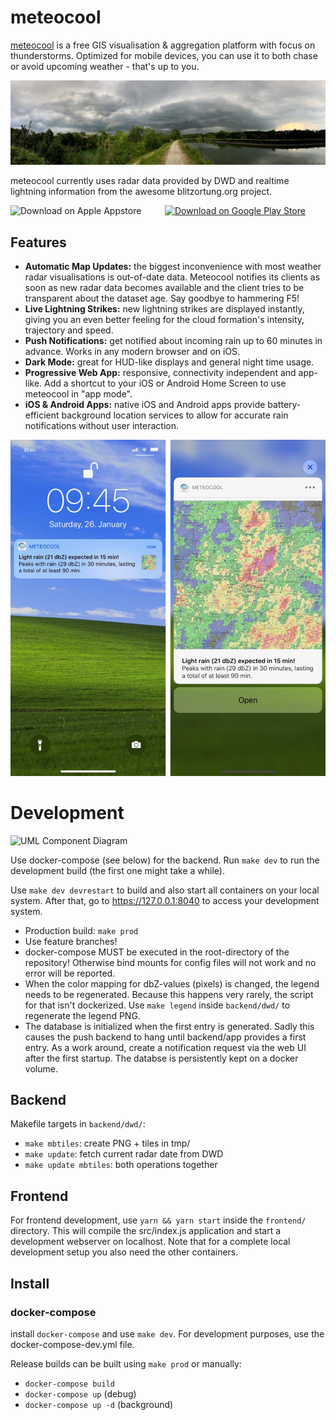 # meteocool

[meteocool](https://meteocool.com/) is a free GIS
visualisation & aggregation platform with focus on thunderstorms.
Optimized for mobile devices, you can use it to both chase or
avoid upcoming weather - that's up to you.

![An exemplary cloud formation with high reflectivity (aka thunderstorm)](/frontend/assets/IMG_3076.jpg?raw=true "An exemplary cloud formation with high reflectivity")

meteocool currently uses radar data provided by DWD and realtime lightning
information from the awesome blitzortung.org project.

 <a href="https://itunes.apple.com/de/app/meteocool-rain-radar/id1438364623"><img src="https://raw.githubusercontent.com/v4lli/meteocool/master/frontend/assets/download-on-appstore.png" style="width: 49%; float: left;" alt="Download on Apple Appstore"></a>
<a href="https://play.google.com/store/apps/details?id=com.meteocool"><img src="https://user-images.githubusercontent.com/1577223/57536457-84883480-7344-11e9-899d-c31ac124917c.png" style="width: 49%" alt="Download on Google Play Store"></a>
 </tr>
</table>

## Features

* **Automatic Map Updates:** the biggest inconvenience with most weather radar
  visualisations is out-of-date data. Meteocool notifies its clients as
  soon as new radar data becomes available and the client tries
  to be transparent about the dataset age. Say goodbye to hammering F5!
* **Live Lightning Strikes:** new lightning strikes are displayed instantly,
  giving you an even better feeling for the cloud formation's intensity,
  trajectory and speed.
* **Push Notifications:** get notified about incoming rain up to 60 minutes
  in advance. Works in any modern browser and on iOS.
* **Dark Mode:** great for HUD-like displays and general night time usage.
* **Progressive Web App:** responsive, connectivity independent and app-like.
  Add a shortcut to your iOS or Android Home Screen to use meteocool in
  "app mode".
* **iOS & Android Apps:** native iOS and Android apps provide battery-efficient
  background location services to allow for accurate rain notifications without
  user interaction.

![iOS Push Notifications](/doc/ios-lockscreen.png?raw=true "iOS Push notifications with preview")


# Development

![UML Component Diagram](/doc/meteocool_component.png?raw=true "Component diagram")

Use docker-compose (see below) for the backend. Run ```make dev```
to run the development build (the first one might take a while).

Use ```make dev devrestart``` to build and also start all containers on
your local system. After that, go to https://127.0.0.1:8040 to access
your development system.

* Production build: ```make prod```
* Use feature branches!
* docker-compose MUST be executed in the root-directory of the repository!
  Otherwise bind mounts for config files will not work and no error
  will be reported.
* When the color mapping for dbZ-values (pixels) is changed, the legend
  needs to be regenerated. Because this happens very rarely, the script
  for that isn't dockerized. Use ```make legend``` inside ```backend/dwd/```
  to regenerate the legend PNG.
* The database is initialized when the first entry is generated. Sadly this
  causes the push backend to hang until backend/app provides a first entry.
  As a work around, create a notification request via the web UI after the
  first startup. The databse is persistently kept on a docker volume.

## Backend

Makefile targets in ```backend/dwd/```:

 - ```make mbtiles```: create PNG + tiles in tmp/
 - ```make update```: fetch current radar date from DWD
 - ```make update mbtiles```: both operations together

## Frontend

For frontend development, use ```yarn && yarn start``` inside the
```frontend/``` directory. This will compile the src/index.js application
and start a development webserver on localhost. Note that for a complete
local development setup you also need the other containers.

## Install

### docker-compose

install `docker-compose` and use `make dev`. For development purposes, use the docker-compose-dev.yml file.

Release builds can be built using `make prod` or manually:

* `docker-compose build`
* `docker-compose up` (debug)
* `docker-compose up -d` (background)
